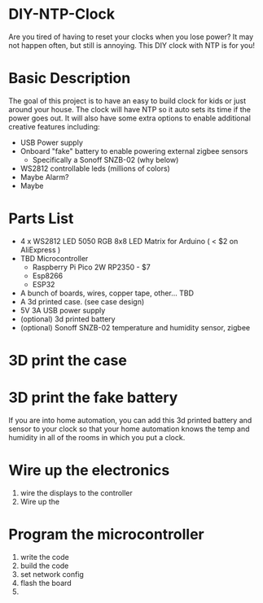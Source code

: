 # DIY-NTP-Clock
Are you tired of having to reset your clocks when you lose power? It may not happen often, but still is annoying. This DIY clock with NTP is for you!

# Basic Description
The goal of this project is to have an easy to build clock for kids or just around your house. The clock will have NTP so it auto sets its time if the power goes out. It will also have some extra options to enable additional creative features including:

 - USB Power supply
 - Onboard "fake" battery to enable powering external zigbee sensors
    - Specifically a Sonoff SNZB-02 (why below)
 - WS2812 controllable leds (millions of colors)
 - Maybe Alarm?
 - Maybe

# Parts List
 - 4 x WS2812 LED 5050 RGB 8x8 LED Matrix for Arduino ( < $2 on AliExpress )
 - TBD Microcontroller
    - Raspberry Pi Pico 2W RP2350 - $7
    - Esp8266
    - ESP32
 - A bunch of boards, wires, copper tape, other... TBD
 - A 3d printed case. (see case design)
 - 5V 3A USB power supply
 - (optional) 3d printed battery
 - (optional) Sonoff SNZB-02 temperature and humidity sensor, zigbee

# 3D print the case

# 3D print the fake battery 
If you are into home automation, you can add this 3d printed battery and sensor to your clock so that your home automation knows the temp and humidity in all of the rooms in which you put a clock.

# Wire up the electronics
1. wire the displays to the controller
2. Wire up the 

# Program the microcontroller
1. write the code
2. build the code
3. set network config
4. flash the board
5. 


